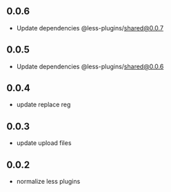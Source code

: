 ## 0.0.6

- Update dependencies @less-plugins/shared@0.0.7

## 0.0.5

- Update dependencies @less-plugins/shared@0.0.6

## 0.0.4

- update replace reg

## 0.0.3

- update upload files

## 0.0.2

- normalize less plugins

